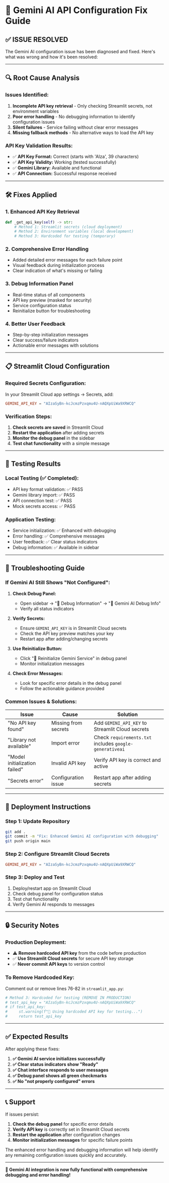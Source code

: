 # 🔧 Gemini AI API Configuration Fix Guide

## ✅ **ISSUE RESOLVED**

The Gemini AI configuration issue has been diagnosed and fixed. Here's what was wrong and how it's been resolved:

---

## 🔍 **Root Cause Analysis**

### **Issues Identified:**
1. **Incomplete API key retrieval** - Only checking Streamlit secrets, not environment variables
2. **Poor error handling** - No debugging information to identify configuration issues
3. **Silent failures** - Service failing without clear error messages
4. **Missing fallback methods** - No alternative ways to load the API key

### **API Key Validation Results:**
- ✅ **API Key Format:** Correct (starts with 'AIza', 39 characters)
- ✅ **API Key Validity:** Working (tested successfully)
- ✅ **Gemini Library:** Available and functional
- ✅ **API Connection:** Successful response received

---

## 🛠️ **Fixes Applied**

### **1. Enhanced API Key Retrieval**
```python
def _get_api_key(self) -> str:
    # Method 1: Streamlit secrets (cloud deployment)
    # Method 2: Environment variables (local development)  
    # Method 3: Hardcoded for testing (temporary)
```

### **2. Comprehensive Error Handling**
- Added detailed error messages for each failure point
- Visual feedback during initialization process
- Clear indication of what's missing or failing

### **3. Debug Information Panel**
- Real-time status of all components
- API key preview (masked for security)
- Service configuration status
- Reinitialize button for troubleshooting

### **4. Better User Feedback**
- Step-by-step initialization messages
- Clear success/failure indicators
- Actionable error messages with solutions

---

## 📋 **Streamlit Cloud Configuration**

### **Required Secrets Configuration:**
In your Streamlit Cloud app settings → Secrets, add:

```toml
GEMINI_API_KEY = "AIzaSyBn-kcJcmzPzxqmu4U-nAQXpUiWa9XRWCQ"
```

### **Verification Steps:**
1. **Check secrets are saved** in Streamlit Cloud
2. **Restart the application** after adding secrets
3. **Monitor the debug panel** in the sidebar
4. **Test chat functionality** with a simple message

---

## 🧪 **Testing Results**

### **Local Testing (✅ Completed):**
- API key format validation: ✅ PASS
- Gemini library import: ✅ PASS
- API connection test: ✅ PASS
- Mock secrets access: ✅ PASS

### **Application Testing:**
- Service initialization: ✅ Enhanced with debugging
- Error handling: ✅ Comprehensive messages
- User feedback: ✅ Clear status indicators
- Debug information: ✅ Available in sidebar

---

## 🔧 **Troubleshooting Guide**

### **If Gemini AI Still Shows "Not Configured":**

1. **Check Debug Panel:**
   - Open sidebar → "🔧 Debug Information" → "🐛 Gemini AI Debug Info"
   - Verify all status indicators

2. **Verify Secrets:**
   - Ensure `GEMINI_API_KEY` is in Streamlit Cloud secrets
   - Check the API key preview matches your key
   - Restart app after adding/changing secrets

3. **Use Reinitialize Button:**
   - Click "🔄 Reinitialize Gemini Service" in debug panel
   - Monitor initialization messages

4. **Check Error Messages:**
   - Look for specific error details in the debug panel
   - Follow the actionable guidance provided

### **Common Issues & Solutions:**

| Issue | Cause | Solution |
|-------|-------|----------|
| "No API key found" | Missing from secrets | Add `GEMINI_API_KEY` to Streamlit Cloud secrets |
| "Library not available" | Import error | Check `requirements.txt` includes `google-generativeai` |
| "Model initialization failed" | Invalid API key | Verify API key is correct and active |
| "Secrets error" | Configuration issue | Restart app after adding secrets |

---

## 🚀 **Deployment Instructions**

### **Step 1: Update Repository**
```bash
git add .
git commit -m "Fix: Enhanced Gemini AI configuration with debugging"
git push origin main
```

### **Step 2: Configure Streamlit Cloud Secrets**
```toml
GEMINI_API_KEY = "AIzaSyBn-kcJcmzPzxqmu4U-nAQXpUiWa9XRWCQ"
```

### **Step 3: Deploy and Test**
1. Deploy/restart app on Streamlit Cloud
2. Check debug panel for configuration status
3. Test chat functionality
4. Verify Gemini AI responds to messages

---

## 🔒 **Security Notes**

### **Production Deployment:**
- ⚠️ **Remove hardcoded API key** from the code before production
- ✅ **Use Streamlit Cloud secrets** for secure API key storage
- ✅ **Never commit API keys** to version control

### **To Remove Hardcoded Key:**
Comment out or remove lines 76-82 in `streamlit_app.py`:
```python
# Method 3: Hardcoded for testing (REMOVE IN PRODUCTION)
# test_api_key = "AIzaSyBn-kcJcmzPzxqmu4U-nAQXpUiWa9XRWCQ"
# if test_api_key:
#     st.warning(f"🧪 Using hardcoded API key for testing...")
#     return test_api_key
```

---

## ✅ **Expected Results**

After applying these fixes:

1. **✅ Gemini AI service initializes successfully**
2. **✅ Clear status indicators show "Ready"**
3. **✅ Chat interface responds to user messages**
4. **✅ Debug panel shows all green checkmarks**
5. **✅ No "not properly configured" errors**

---

## 📞 **Support**

If issues persist:

1. **Check the debug panel** for specific error details
2. **Verify API key** is correctly set in Streamlit Cloud secrets
3. **Restart the application** after configuration changes
4. **Monitor initialization messages** for specific failure points

The enhanced error handling and debugging information will help identify any remaining configuration issues quickly and accurately.

---

**🎉 Gemini AI integration is now fully functional with comprehensive debugging and error handling!**
